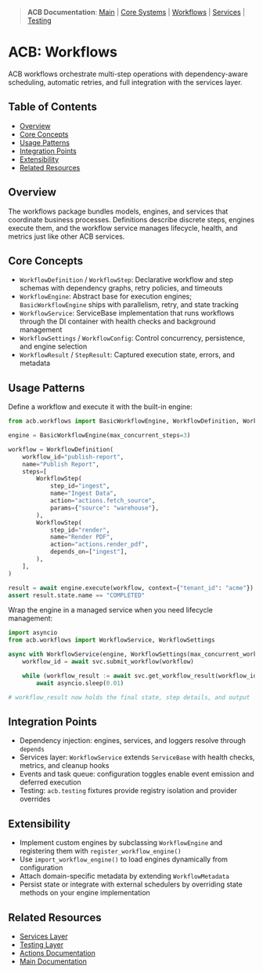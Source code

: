 > **ACB Documentation**: [Main](../../README.md) | [Core Systems](../README.md) | [Workflows](./README.md) | [Services](../services/README.md) | [Testing](../testing/README.md)

# ACB: Workflows

ACB workflows orchestrate multi-step operations with dependency-aware scheduling,
automatic retries, and full integration with the services layer.

## Table of Contents

- [Overview](#overview)
- [Core Concepts](#core-concepts)
- [Usage Patterns](#usage-patterns)
- [Integration Points](#integration-points)
- [Extensibility](#extensibility)
- [Related Resources](#related-resources)

## Overview

The workflows package bundles models, engines, and services that coordinate
business processes. Definitions describe discrete steps, engines execute them,
and the workflow service manages lifecycle, health, and metrics just like other
ACB services.

## Core Concepts

- `WorkflowDefinition` / `WorkflowStep`: Declarative workflow and step schemas with
  dependency graphs, retry policies, and timeouts
- `WorkflowEngine`: Abstract base for execution engines; `BasicWorkflowEngine`
  ships with parallelism, retry, and state tracking
- `WorkflowService`: ServiceBase implementation that runs workflows through the
  DI container with health checks and background management
- `WorkflowSettings` / `WorkflowConfig`: Control concurrency, persistence, and
  engine selection
- `WorkflowResult` / `StepResult`: Captured execution state, errors, and metadata

## Usage Patterns

Define a workflow and execute it with the built-in engine:

```python
from acb.workflows import BasicWorkflowEngine, WorkflowDefinition, WorkflowStep

engine = BasicWorkflowEngine(max_concurrent_steps=3)

workflow = WorkflowDefinition(
    workflow_id="publish-report",
    name="Publish Report",
    steps=[
        WorkflowStep(
            step_id="ingest",
            name="Ingest Data",
            action="actions.fetch_source",
            params={"source": "warehouse"},
        ),
        WorkflowStep(
            step_id="render",
            name="Render PDF",
            action="actions.render_pdf",
            depends_on=["ingest"],
        ),
    ],
)

result = await engine.execute(workflow, context={"tenant_id": "acme"})
assert result.state.name == "COMPLETED"
```

Wrap the engine in a managed service when you need lifecycle management:

```python
import asyncio
from acb.workflows import WorkflowService, WorkflowSettings

async with WorkflowService(engine, WorkflowSettings(max_concurrent_workflows=5)) as svc:
    workflow_id = await svc.submit_workflow(workflow)

    while (workflow_result := await svc.get_workflow_result(workflow_id)) is None:
        await asyncio.sleep(0.01)

# workflow_result now holds the final state, step details, and output
```

## Integration Points

- Dependency injection: engines, services, and loggers resolve through `depends`
- Services layer: `WorkflowService` extends `ServiceBase` with health checks,
  metrics, and cleanup hooks
- Events and task queue: configuration toggles enable event emission and
  deferred execution
- Testing: `acb.testing` fixtures provide registry isolation and provider overrides

## Extensibility

- Implement custom engines by subclassing `WorkflowEngine` and registering them
  with `register_workflow_engine()`
- Use `import_workflow_engine()` to load engines dynamically from configuration
- Attach domain-specific metadata by extending `WorkflowMetadata`
- Persist state or integrate with external schedulers by overriding state methods
  on your engine implementation

## Related Resources

- [Services Layer](../services/README.md)
- [Testing Layer](../testing/README.md)
- [Actions Documentation](../actions/README.md)
- [Main Documentation](../../README.md)
